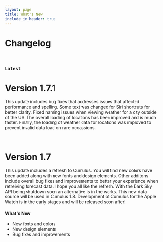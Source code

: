 ```yaml
---
layout: page
title: What's New
include_in_header: true
---
```


# Changelog

<br>

### `Latest`
# **Version 1.7.1**
This update includes bug fixes that addresses issues that affected performance and spelling. Some text was changed for Siri shortcuts for better clarity. Fixed naming issues when viewing weather for a city outside of the US. The overall loading of locations has been improved and is much faster. Finally, the loading of weather data for locations was improved to prevent invalid data load on rare occassions.  

<br>

# **Version 1.7**
This update includes a refresh to Cumulus. You will find new colors have been added along with new fonts and design elements. Other additons include overall bug fixes and improvements to better your experience when retreiving forecast data. I hope you all like the refresh. With the Dark Sky API being shutdown soon an alternative is in the works. This new data source will be used in Cumulus 1.8. Development of Cumulus for the Apple Watch is in the early stages and will be released soon after! 

#### What's New
- New fonts and colors
- New design elements
- Bug fixes and improvements

<br>

